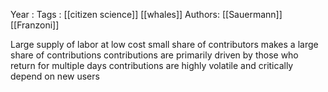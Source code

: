 Year   :
Tags   : [[citizen science]] [[whales]]
Authors: [[Sauermann]] [[Franzoni]]

Large supply of labor at low cost
small share of contributors makes a large share of contributions
contributions are primarily driven by those who return for multiple days
contributions are highly volatile and critically depend on new users

